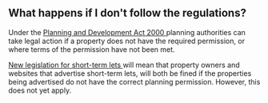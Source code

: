 ##  What happens if I don't follow the regulations?

Under the [ Planning and Development Act 2000
](http://www.irishstatutebook.ie/eli/2000/act/30/enacted/en/print) planning
authorities can take legal action if a property does not have the required
permission, or where terms of the permission have not been met.

[ New legislation for short-term lets
](https://www.irishstatutebook.ie/eli/2022/act/29/section/3/enacted/en/html#sec3)
will mean that property owners and websites that advertise short-term lets,
will both be fined if the properties being advertised do not have the correct
planning permission. However, this does not yet apply.
